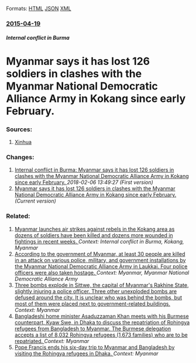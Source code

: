 
Formats: [HTML](/news/2015/04/19/myanmar-says-it-has-lost-126-soldiers-in-clashes-with-the-myanmar-national-democratic-alliance-army-in-kokang-since-early-february.html)  [JSON](/news/2015/04/19/myanmar-says-it-has-lost-126-soldiers-in-clashes-with-the-myanmar-national-democratic-alliance-army-in-kokang-since-early-february.json)  [XML](/news/2015/04/19/myanmar-says-it-has-lost-126-soldiers-in-clashes-with-the-myanmar-national-democratic-alliance-army-in-kokang-since-early-february.xml)  

### [2015-04-19](/news/2015/04/19/index.md)

##### Internal conflict in Burma
# Myanmar says it has lost 126 soldiers in clashes with the Myanmar National Democratic Alliance Army in Kokang since early February. 




### Sources:

1. [Xinhua](http://news.xinhuanet.com/english/2015-04/19/c_134163197.htm)

### Changes:

1. [Internal conflict in Burma: Myanmar says it has lost 126 soldiers in clashes with the Myanmar National Democratic Alliance Army in Kokang since early February. ](/news/2015/04/19/internal-conflict-in-burma-myanmar-says-it-has-lost-126-soldiers-in-clashes-with-the-myanmar-national-democratic-alliance-army-in-kokang-si.md) _2018-02-06 13:49:27 (First version)_
1. [Myanmar says it has lost 126 soldiers in clashes with the Myanmar National Democratic Alliance Army in Kokang since early February. ](/news/2015/04/19/myanmar-says-it-has-lost-126-soldiers-in-clashes-with-the-myanmar-national-democratic-alliance-army-in-kokang-since-early-february.md) _(Current version)_

### Related:

1. [Myanmar launches air strikes against rebels in the Kokang area as dozens of soldiers have been killed and dozens more wounded in fightings in recent weeks. ](/news/2015/02/14/myanmar-launches-air-strikes-against-rebels-in-the-kokang-area-as-dozens-of-soldiers-have-been-killed-and-dozens-more-wounded-in-fightings-i.md) _Context: Internal conflict in Burma, Kokang, Myanmar_
2. [According to the government of Myanmar, at least 30 people are killed in an attack on various police, military, and government installations by the Myanmar National Democratic Alliance Army in Laukkai. Four police officers were also taken hostage. ](/news/2017/03/6/according-to-the-government-of-myanmar-at-least-30-people-are-killed-in-an-attack-on-various-police-military-and-government-installations.md) _Context: Myanmar, Myanmar National Democratic Alliance Army_
3. [Three bombs explode in Sittwe, the capital of Myanmar's Rakhine State, slightly injuring a police officer. Three other unexploded bombs are defused around the city. It is unclear who was behind the bombs, but most of them were placed next to government-related buildings. ](/news/2018/02/24/three-bombs-explode-in-sittwe-the-capital-of-myanmar-s-rakhine-state-slightly-injuring-a-police-officer-three-other-unexploded-bombs-are.md) _Context: Myanmar_
4. [Bangladeshi home minister Asaduzzaman Khan meets with his Burmese counterpart, Kyaw Swe, in Dhaka to discuss the repatriation of Rohingya refugees from Bangladesh to Myanmar. The Burmese delegation accepts a list of 8,032 Rohingya refugees (1,673 families) who are to be repatriated. ](/news/2018/02/16/bangladeshi-home-minister-asaduzzaman-khan-meets-with-his-burmese-counterpart-kyaw-swe-in-dhaka-to-discuss-the-repatriation-of-rohingya-re.md) _Context: Myanmar_
5. [Pope Francis ends his six-day trip to Myanmar and Bangladesh by visiting the Rohingya refugees in Dhaka. ](/news/2017/12/2/pope-francis-ends-his-six-day-trip-to-myanmar-and-bangladesh-by-visiting-the-rohingya-refugees-in-dhaka.md) _Context: Myanmar_
